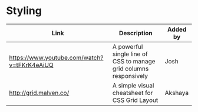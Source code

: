 # Styling

| Link | Description | Added by |
| ---- | ----------- | -------- |
|https://www.youtube.com/watch?v=tFKrK4eAiUQ| A powerful single line of CSS to manage grid columns responsively  | Josh |
|http://grid.malven.co/| A simple visual cheatsheet for CSS Grid Layout | Akshaya |
